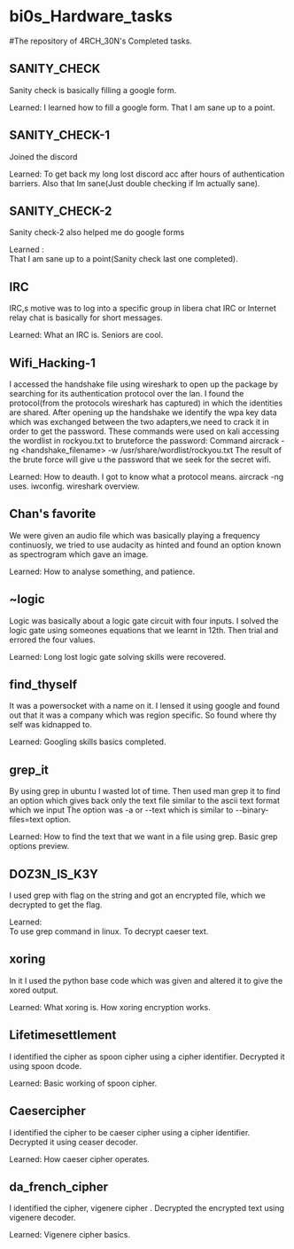 # bi0s_Hardware_tasks
#The repository of 4RCH_30N's Completed tasks.

## SANITY_CHECK
Sanity check is basically filling a google form.

Learned: 
        I learned how to fill a google form.
        That I am sane up to a point.

## SANITY_CHECK-1
 Joined the discord
 
 Learned: 
         To get back my long lost discord acc after hours of authentication barriers.
         Also that Im sane(Just double checking if Im actually sane).
 

## SANITY_CHECK-2
Sanity check-2 also helped me do google forms

Learned :  
         That I am sane up to a point(Sanity check last one completed).

## IRC
IRC,s motive was to log into a specific group in libera chat
IRC or Internet relay chat is basically for short messages.

Learned: What an IRC is.
         Seniors are cool.

## Wifi_Hacking-1
   I accessed the handshake file using wireshark to open up the package by searching for its authentication protocol over the lan.
   I found the protocol(from the protocols wireshark has captured) in which the identities are shared.
   After opening up the handshake we identify the wpa key data which was exchanged between the two adapters,we need to crack it in order to get the            password.
   These commands were used on kali accessing the wordlist in rockyou.txt to bruteforce the password:
      Command aircrack -ng <handshake_filename> -w /usr/share/wordlist/rockyou.txt
      The result of the brute force will give u the password that we seek for the secret wifi.
      
   Learned: 
          How to deauth.
          I got to know what a protocol means.
          aircrack -ng uses.
          iwconfig.
          wireshark overview.
          
    
## Chan's favorite
   We were given an audio file which was basically playing a frequency continuosly,
   we tried to use audacity as hinted and found an option known as spectrogram which gave an image.
   
   Learned:
          How to analyse something, and patience.
   
 ## ~logic
   Logic was basically about a logic gate circuit with four inputs.
   I solved the logic gate using someones equations that we learnt in 12th.
   Then trial and errored the four values.
   
   Learned: 
          Long lost logic gate solving skills were recovered.
  
 ## find_thyself
   It was a powersocket with a name on it.
   I lensed it using google and found out that it was a company which was region specific.
   So found where thy self was kidnapped to.
   
   Learned:
           Googling skills basics completed.
 
## grep_it
   By  using grep in ubuntu I wasted lot of time.
   Then used man grep it to find an option which gives back only the text file similar to the ascii text format which we input
   The option was -a or --text which is similar to --binary-files=text option.
   
   Learned:
          How to find the text that we want in a file using grep.
          Basic grep options preview.
   
## DOZ3N_IS_K3Y
   I used grep with flag on the string and got an encrypted file, which we decrypted to get the flag.
   
   Learned:  
            To use grep command in linux.
            To decrypt caeser text.
   
## xoring
   In it I used the python base code which was given and altered it to give the xored output.
   
   Learned:
         What xoring is.
         How xoring encryption works.
              
## Lifetimesettlement
   I identified the cipher as spoon cipher using a cipher identifier.
   Decrypted it using spoon dcode.
   
   Learned:
           Basic working of spoon cipher.
   
## Caesercipher
  I identified the cipher to be caeser cipher using a cipher identifier.
  Decrypted it using ceaser decoder.
 
 Learned: 
         How caeser cipher operates.
 
## da_french_cipher

  I identified the cipher, vigenere cipher .
  Decrypted the encrypted text using vigenere decoder.
  
  Learned:
          Vigenere cipher basics.
  
  
 
   
   
   
   
   





